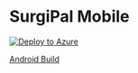 # SurgiPal Mobile

 
[![Deploy to Azure](http://azuredeploy.net/deploybutton.png)](https://azuredeploy.net/)


 [Android Build](https://surgipalcode.visualstudio.com/_apis/public/build/definitions/d34ce048-9635-4f26-916d-1618e500cb59/26/badge)